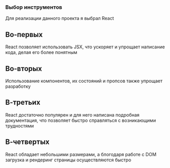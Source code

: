 ### Выбор инструментов
Для реализации данного проекта я выбрал React
## Во-первых
React позволяет использовать JSX, что ускоряет и упрощает написание кода, делая его более понятным
## Во-вторых
Использование компонентов, их состояний и пропсов также упрощает разработку
## В-третьих
React достаточно популярен и для него написана подробная документация, что позволяет быстро справляться с возникающими трудностями
## В-четвертых
React обладает небольшими размерами, а блогодаря работе с DOM загрузка и рендеринг страницы осуществляются быстро
